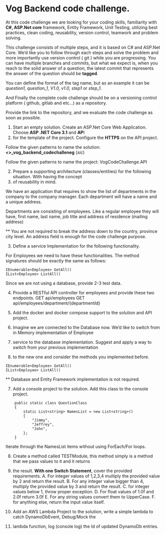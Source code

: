 # Vog Backend code challenge. 

At this code challenge we are looking for your coding skills, familiarity with **C#, ASP.Net core** framework, 
Entity Framework, Unit Testing, utilizing best practices, clean coding, reusability, version control, teamwork 
and problem solving.

This challenge consists of multiple steps, and it is based on C# and ASP.Net Core. We’d like you to follow 
through each steps and solve the problem and more importantly use version control ( git ) while you are 
progressing. You can have multiple branches and commits, but what we expect is, when you reach to the solid 
answer of a question, the latest commit that represents the answer of the question should be **tagged**. 

You can define the format of the tag name, but as an example it can be *question1, question_1, V1.0, v1.0, 
step1* or *step_1*.

And Finally the complete code challenge should be on a versioning control platform ( github, gitlab and etc…) 
as a repository.

Provide the link to the repository, and we evaluate the code challenge as soon as possible.



1.	Start an empty solution. Create an ASP.Net Core Web Application. Choose **ASP .NET Core 3.1** and **AP**I 
2.  for the template of the project. Configure the **HTTPS** on the API project.

Follow the given patterns to name the solution: **<<yourname>>_vog_backend_codechalleneg** (*sic*)

Follow the given patterns to name the project: VogCodeChallenge.API

2.	Prepare a supporting architecture (classes/entities) for the following situation. With having the concept 
3.  of reusability in mind.

We have an application that requires to show the list of departments in the company to the company manager. 
Each department will have a name and a unique address.

Departments are consisting of employees. Like a regular employee they will have, first name, last name, job 
title and address of residence (mailing address) 

** You are not required to break the address down to the country, province city level. An address field is 
enough for the code challenge purpose.


3.	Define a service Implementation for the following functionality.

For Employees we need to have these functionalities. The method signatures should be exactly the same as 
follows:

```
IEnumerable<Employee> GetAll()
IList<Employee> ListAll()
```


Since we are not using a database, provide 2-3 test data.

4.	Provide a RESTful API controller for employees and provide these two endpoints.
GET	api/employees
GET	api/employees/department/{departmentId}

5.	Add the docker and docker compose support to the solution and API project.

6.	Imagine we are connected to the Database now. We’d like to switch from in Memory implementation of Employee 
7.  service to the database implementation. Suggest and apply a way to switch from your previous implementation 
8.  to the new one and consider the methods you implemented before.

```
IEnumerable<Employee> GetAll()
IList<Employee> ListAll()
````

** Database and Entity Framework implementation is not required. 

7.	Add a console project to the solution. Add this class to the console project.
```
    public static class QuestionClass
    {
        static List<string> NamesList = new List<string>()
        {
            "Jimmy",
            "Jeffrey",
            "John",
        };
    }
```
Iterate through the NamesList items without using ForEach/For loops.

8.	Create a method called TESTModule, this method simply is a method that we pass values to it and it returns 
9.  the result.
**With one Switch Statement**, cover the provided requirements.
A. For integer values of 1,2,3,4 multiply the provided value by 2 and return the result.
B. For any integer value bigger than 4, multiply the provided value by 3 and return the result.
C. for integer values below 1, throw proper exception.
D. For float values of 1.0f and 2.0f return 3.0f
E. For any string values convert them to UpperCase.
F. for anything else, return the input value itself.

9.	Add an AWS Lambda Project to the solution, write a simple lambda to catch DynamoDbEvent, Debug/Mock the 
10. lambda function, log (console log) the Id of updated DynamoDb entries.



